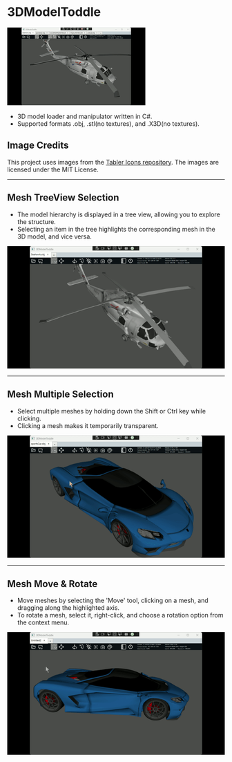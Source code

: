 # 3DModelToddle
![3DModelToddle](3DModelToddleTabs.gif)  
* 3D model loader and manipulator written in C#.  
* Supported formats .obj, .stl(no textures), and .X3D(no textures).

## Image Credits
This project uses images from the [Tabler Icons repository](https://github.com/tabler/tabler-icons). The images are licensed under the MIT License.

---
## Mesh TreeView Selection
* The model hierarchy is displayed in a tree view, allowing you to explore the structure.  
* Selecting an item in the tree highlights the corresponding mesh in the 3D model, and vice versa.  

  
![Mesh TreeView](3DModelToddle_TreeSelect.gif)


---
## Mesh Multiple Selection
* Select multiple meshes by holding down the Shift or Ctrl key while clicking.  
* Clicking a mesh makes it temporarily transparent.  

  
![Mesh Selection](3DModelToddle_MeshSelect.gif)


---
## Mesh Move & Rotate
* Move meshes by selecting the 'Move' tool, clicking on a mesh, and dragging along the highlighted axis.  
* To rotate a mesh, select it, right-click, and choose a rotation option from the context menu.  

  
![Mesh Move & Rotate](3DModelToddle_MeshMove.gif)

